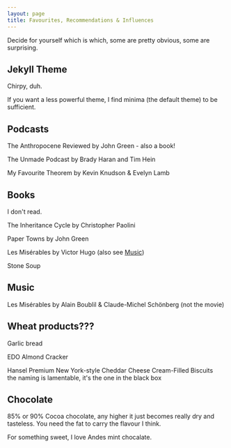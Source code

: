 ```yaml
---
layout: page
title: Favourites, Recommendations & Influences
---
```


Decide for yourself which is which, some are pretty obvious, some are surprising. 

## Jekyll Theme
Chirpy, duh.

If you want a less powerful theme, I find minima (the default theme) to be sufficient.

## Podcasts

The Anthropocene Reviewed by John Green - also a book!

The Unmade Podcast by Brady Haran and Tim Hein

My Favourite Theorem by Kevin Knudson & Evelyn Lamb

## Books

I don't read.

The Inheritance Cycle by Christopher Paolini

Paper Towns by John Green

Les Misérables by Victor Hugo (also see [Music](#music))

Stone Soup

## Music

Les Misérables by Alain Boublil & Claude-Michel Schönberg (not the movie)

## Wheat products???

Garlic bread

EDO Almond Cracker

Hansel Premium New York-style Cheddar Cheese Cream-Filled Biscuits \
the naming is lamentable, it's the one in the black box

## Chocolate

85% or 90% Cocoa chocolate, any higher it just becomes really dry and tasteless. You need the fat to carry the flavour I think.

For something sweet, I love Andes mint chocalate.